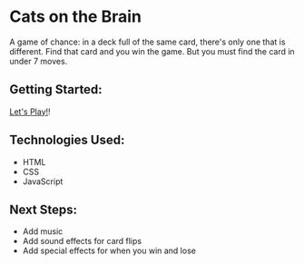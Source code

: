 # Cats on the Brain

A game of chance: in a deck full of the same card, there's only one that is different. Find that card and you win the game. But you must find the card in under 7 moves.

## Getting Started:
[Let's Play!](https://g0livax27.github.io/Cats-on-the-Brain/)!

## Technologies Used:
* HTML
* CSS
* JavaScript

## Next Steps:
* Add music
* Add sound effects for card flips
* Add special effects for when you win and lose